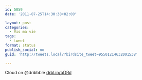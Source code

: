 ```yaml
---
id: 5059
date: '2011-07-25T14:30:38+02:00'

layout: post
categories:
  - Vis ma vie
tags:
  - tweet
format: status
publish_social: no
guid: 'http://tweets.local/?birdsite_tweet=95501214632001538'

---
```


Cloud on @dribbble [drbl.in/bDRd](http://drbl.in/bDRd)